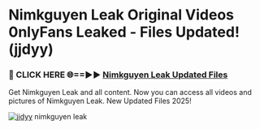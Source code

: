 # Nimkguyen Leak Original Videos 0nlyFans Leaked - Files Updated! (jjdyy)

<h3>🔴 CLICK HERE 🌐==►► <a href="https://tinyurl.com/2wckxsce" rel="nofollow">Nimkguyen Leak Updated Files</a></h3>

Get Nimkguyen Leak and all content. Now you can access all videos and pictures of Nimkguyen Leak. New Updated Files 2025!

[![jjdyy](https://i.imgur.com/AFduVYN.gif)](https://tinyurl.com/2wckxsce)
nimkguyen leak